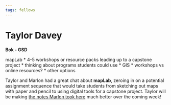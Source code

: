 ```yaml
---
tags: fellows
---
```


# Taylor Davey
**Bok - GSD**

mapLab
    * 4-5 workshops or resource packs leading up to a capstone project
    * thinking about programs students could use
    * GIS
    * workshops vs online resources?
    * other options
    
    
Taylor and Marlon had a great chat about **mapLab**, zeroing in on a potential assignment sequence that would take students from sketching out maps with paper and pencil to using digital tools for a capstone project. Taylor will be making [the notes Marlon took here](https://hackmd.io/Rc39uMt1SeWF2qTo0LPW1w?view) much better over the coming week!